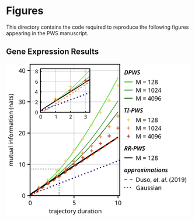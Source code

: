 # Figures

This directory contains the code required to reproduce the following figures appearing in the PWS manuscript.

## Gene Expression Results

![Figure Gene Expression Results](./figure_gene_expr/gene-expr-figure.svg)